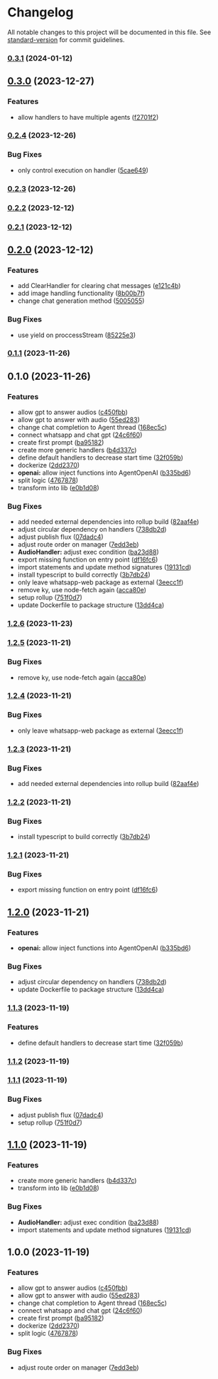 # Changelog

All notable changes to this project will be documented in this file. See [standard-version](https://github.com/conventional-changelog/standard-version) for commit guidelines.

### [0.3.1](https://github.com/gabrielh-silvestre/s1-agents/compare/v0.3.0...v0.3.1) (2024-01-12)

## [0.3.0](https://github.com/gabrielh-silvestre/s1-agents/compare/v0.2.4...v0.3.0) (2023-12-27)


### Features

* allow handlers to have multiple agents ([f2701f2](https://github.com/gabrielh-silvestre/s1-agents/commit/f2701f2235b313193eb901e42a1dd62b57e1545f))

### [0.2.4](https://github.com/gabrielh-silvestre/s1-agents/compare/v0.2.3...v0.2.4) (2023-12-26)


### Bug Fixes

* only control execution on handler ([5cae649](https://github.com/gabrielh-silvestre/s1-agents/commit/5cae649f24ee4930a7b24de3ccede5d5b80a9a36))

### [0.2.3](https://github.com/gabrielh-silvestre/s1-agents/compare/v0.2.2...v0.2.3) (2023-12-26)

### [0.2.2](https://github.com/gabrielh-silvestre/s1-agents/compare/v0.2.1...v0.2.2) (2023-12-12)

### [0.2.1](https://github.com/gabrielh-silvestre/s1-agents/compare/v0.2.0...v0.2.1) (2023-12-12)

## [0.2.0](https://github.com/gabrielh-silvestre/s1-agents/compare/v0.1.1...v0.2.0) (2023-12-12)


### Features

* add ClearHandler for clearing chat messages ([e121c4b](https://github.com/gabrielh-silvestre/s1-agents/commit/e121c4bac0ca001088b2872caf751bd2e198b2cd))
* add image handling functionality ([8b00b7f](https://github.com/gabrielh-silvestre/s1-agents/commit/8b00b7f6cfa5ca4f816d6a7b7c340d7482430c1f))
* change chat generation method ([5005055](https://github.com/gabrielh-silvestre/s1-agents/commit/5005055423b8a9724741fcc4668de99a2a306825))


### Bug Fixes

* use yield on proccessStream ([85225e3](https://github.com/gabrielh-silvestre/s1-agents/commit/85225e38ac16420d5a5b7027c7a5089da4dd80ea))

### [0.1.1](https://github.com/gabrielh-silvestre/s1-agents/compare/v0.1.0...v0.1.1) (2023-11-26)

## 0.1.0 (2023-11-26)


### Features

* allow gpt to answer audios ([c450fbb](https://github.com/gabrielh-silvestre/s1-agents/commit/c450fbb44b1737692e91cd1bd8149eedcd7137c8))
* allow gpt to answer with audio ([55ed283](https://github.com/gabrielh-silvestre/s1-agents/commit/55ed283eac071f6b523b1519089fec41b271c48a))
* change chat completion to Agent thread ([168ec5c](https://github.com/gabrielh-silvestre/s1-agents/commit/168ec5c62619ca04ed61454b3098cb014d8cd158))
* connect whatsapp and chat gpt ([24c6f60](https://github.com/gabrielh-silvestre/s1-agents/commit/24c6f602d0a23d437e6b9bbeb4cb591160d66af5))
* create first prompt ([ba95182](https://github.com/gabrielh-silvestre/s1-agents/commit/ba95182b3844e98860138db3d8eeb392463d7ee7))
* create more generic handlers ([b4d337c](https://github.com/gabrielh-silvestre/s1-agents/commit/b4d337c6661bef53c53e64f1bf7202497b036b41))
* define default handlers to decrease start time ([32f059b](https://github.com/gabrielh-silvestre/s1-agents/commit/32f059bf2e61c272895eab5eeca8abd892bc12fe))
* dockerize ([2dd2370](https://github.com/gabrielh-silvestre/s1-agents/commit/2dd237094cba40a4b6980503a682be131705ebad))
* **openai:** allow inject functions into AgentOpenAI ([b335bd6](https://github.com/gabrielh-silvestre/s1-agents/commit/b335bd68a38369ee480bacc6aa590b650769194a))
* split logic ([4767878](https://github.com/gabrielh-silvestre/s1-agents/commit/47678789e4db41f14b18dad537f9a4d538911e15))
* transform into lib ([e0b1d08](https://github.com/gabrielh-silvestre/s1-agents/commit/e0b1d0816cc91e8f9cc3c8ed053b010f3c3ec96e))


### Bug Fixes

* add needed external dependencies into rollup build ([82aaf4e](https://github.com/gabrielh-silvestre/s1-agents/commit/82aaf4e0331d7348d7278cf8ca3ef1e135b1c53b))
* adjust circular dependency on handlers ([738db2d](https://github.com/gabrielh-silvestre/s1-agents/commit/738db2da3cfb67ef2abcb6b24e3d38c1e4dc6d0f))
* adjust publish flux ([07dadc4](https://github.com/gabrielh-silvestre/s1-agents/commit/07dadc4427b0f9e35b3a4698e0d2ca8717612d87))
* adjust route order on manager ([7edd3eb](https://github.com/gabrielh-silvestre/s1-agents/commit/7edd3eb67490b9981f6fe1320887a447242b4cf2))
* **AudioHandler:** adjust exec condition ([ba23d88](https://github.com/gabrielh-silvestre/s1-agents/commit/ba23d88b61f70a4dac0fd3b9442d6d94e6f71824))
* export missing function on entry point ([df16fc6](https://github.com/gabrielh-silvestre/s1-agents/commit/df16fc64502b73b73cb29581ede03fb2945a5fb6))
* import statements and update method signatures ([19131cd](https://github.com/gabrielh-silvestre/s1-agents/commit/19131cd4f20a185b254f996e37dabfa1aad37040))
* install typescript to build correctly ([3b7db24](https://github.com/gabrielh-silvestre/s1-agents/commit/3b7db2438a1bf01577b7233776e1b60b4da94bfa))
* only leave whatsapp-web package as external ([3eecc1f](https://github.com/gabrielh-silvestre/s1-agents/commit/3eecc1f14ddc488304ac3f42f0f70e22567cb939))
* remove ky, use node-fetch again ([acca80e](https://github.com/gabrielh-silvestre/s1-agents/commit/acca80ecbea5474c3ca2861a199bb734a5b05170))
* setup rollup ([751f0d7](https://github.com/gabrielh-silvestre/s1-agents/commit/751f0d72dd53e8abc69b6a37d0936fdb47c2f619))
* update Dockerfile to package structure ([13dd4ca](https://github.com/gabrielh-silvestre/s1-agents/commit/13dd4cab7a3d601eb0df79bbe374b2872cef46c7))

### [1.2.6](https://github.com/gabrielh-silvestre/s1-agents/compare/v1.2.5...v1.2.6) (2023-11-23)

### [1.2.5](https://github.com/gabrielh-silvestre/s1-agents/compare/v1.2.4...v1.2.5) (2023-11-21)


### Bug Fixes

* remove ky, use node-fetch again ([acca80e](https://github.com/gabrielh-silvestre/s1-agents/commit/acca80ecbea5474c3ca2861a199bb734a5b05170))

### [1.2.4](https://github.com/gabrielh-silvestre/s1-agents/compare/v1.2.3...v1.2.4) (2023-11-21)


### Bug Fixes

* only leave whatsapp-web package as external ([3eecc1f](https://github.com/gabrielh-silvestre/s1-agents/commit/3eecc1f14ddc488304ac3f42f0f70e22567cb939))

### [1.2.3](https://github.com/gabrielh-silvestre/s1-agents/compare/v1.2.2...v1.2.3) (2023-11-21)


### Bug Fixes

* add needed external dependencies into rollup build ([82aaf4e](https://github.com/gabrielh-silvestre/s1-agents/commit/82aaf4e0331d7348d7278cf8ca3ef1e135b1c53b))

### [1.2.2](https://github.com/gabrielh-silvestre/s1-agents/compare/v1.2.1...v1.2.2) (2023-11-21)


### Bug Fixes

* install typescript to build correctly ([3b7db24](https://github.com/gabrielh-silvestre/s1-agents/commit/3b7db2438a1bf01577b7233776e1b60b4da94bfa))

### [1.2.1](https://github.com/gabrielh-silvestre/s1-agents/compare/v1.2.0...v1.2.1) (2023-11-21)


### Bug Fixes

* export missing function on entry point ([df16fc6](https://github.com/gabrielh-silvestre/s1-agents/commit/df16fc64502b73b73cb29581ede03fb2945a5fb6))

## [1.2.0](https://github.com/gabrielh-silvestre/s1-agents/compare/v1.1.3...v1.2.0) (2023-11-21)


### Features

* **openai:** allow inject functions into AgentOpenAI ([b335bd6](https://github.com/gabrielh-silvestre/s1-agents/commit/b335bd68a38369ee480bacc6aa590b650769194a))


### Bug Fixes

* adjust circular dependency on handlers ([738db2d](https://github.com/gabrielh-silvestre/s1-agents/commit/738db2da3cfb67ef2abcb6b24e3d38c1e4dc6d0f))
* update Dockerfile to package structure ([13dd4ca](https://github.com/gabrielh-silvestre/s1-agents/commit/13dd4cab7a3d601eb0df79bbe374b2872cef46c7))

### [1.1.3](https://github.com/gabrielh-silvestre/s1-agents/compare/v1.1.2...v1.1.3) (2023-11-19)


### Features

* define default handlers to decrease start time ([32f059b](https://github.com/gabrielh-silvestre/s1-agents/commit/32f059bf2e61c272895eab5eeca8abd892bc12fe))

### [1.1.2](https://github.com/gabrielh-silvestre/s1-agents/compare/v1.1.1...v1.1.2) (2023-11-19)

### [1.1.1](https://github.com/gabrielh-silvestre/s1-agents/compare/v1.1.0...v1.1.1) (2023-11-19)


### Bug Fixes

* adjust publish flux ([07dadc4](https://github.com/gabrielh-silvestre/s1-agents/commit/07dadc4427b0f9e35b3a4698e0d2ca8717612d87))
* setup rollup ([751f0d7](https://github.com/gabrielh-silvestre/s1-agents/commit/751f0d72dd53e8abc69b6a37d0936fdb47c2f619))

## [1.1.0](https://github.com/gabrielh-silvestre/s1-agents/compare/v1.0.0...v1.1.0) (2023-11-19)


### Features

* create more generic handlers ([b4d337c](https://github.com/gabrielh-silvestre/s1-agents/commit/b4d337c6661bef53c53e64f1bf7202497b036b41))
* transform into lib ([e0b1d08](https://github.com/gabrielh-silvestre/s1-agents/commit/e0b1d0816cc91e8f9cc3c8ed053b010f3c3ec96e))


### Bug Fixes

* **AudioHandler:** adjust exec condition ([ba23d88](https://github.com/gabrielh-silvestre/s1-agents/commit/ba23d88b61f70a4dac0fd3b9442d6d94e6f71824))
* import statements and update method signatures ([19131cd](https://github.com/gabrielh-silvestre/s1-agents/commit/19131cd4f20a185b254f996e37dabfa1aad37040))

## 1.0.0 (2023-11-19)


### Features

* allow gpt to answer audios ([c450fbb](https://github.com/gabrielh-silvestre/s1-agents/commit/c450fbb44b1737692e91cd1bd8149eedcd7137c8))
* allow gpt to answer with audio ([55ed283](https://github.com/gabrielh-silvestre/s1-agents/commit/55ed283eac071f6b523b1519089fec41b271c48a))
* change chat completion to Agent thread ([168ec5c](https://github.com/gabrielh-silvestre/s1-agents/commit/168ec5c62619ca04ed61454b3098cb014d8cd158))
* connect whatsapp and chat gpt ([24c6f60](https://github.com/gabrielh-silvestre/s1-agents/commit/24c6f602d0a23d437e6b9bbeb4cb591160d66af5))
* create first prompt ([ba95182](https://github.com/gabrielh-silvestre/s1-agents/commit/ba95182b3844e98860138db3d8eeb392463d7ee7))
* dockerize ([2dd2370](https://github.com/gabrielh-silvestre/s1-agents/commit/2dd237094cba40a4b6980503a682be131705ebad))
* split logic ([4767878](https://github.com/gabrielh-silvestre/s1-agents/commit/47678789e4db41f14b18dad537f9a4d538911e15))


### Bug Fixes

* adjust route order on manager ([7edd3eb](https://github.com/gabrielh-silvestre/s1-agents/commit/7edd3eb67490b9981f6fe1320887a447242b4cf2))
